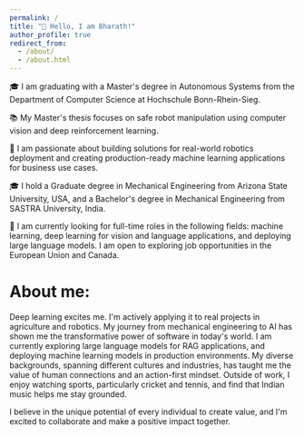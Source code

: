 ```yaml
---
permalink: /
title: "👋 Hello, I am Bharath!"
author_profile: true
redirect_from: 
  - /about/
  - /about.html
---
```

🎓 I am graduating with a Master's degree in Autonomous Systems from the Department of Computer Science at Hochschule Bonn-Rhein-Sieg.

📚 My Master's thesis focuses on safe robot manipulation using computer vision and deep reinforcement learning.

🤖 I am passionate about building solutions for real-world robotics deployment and creating production-ready machine learning applications for business use cases.

🎓 I hold a Graduate degree in Mechanical Engineering from Arizona State University, USA, and a Bachelor's degree in Mechanical Engineering from SASTRA University, India.

💼 I am currently looking for full-time roles in the following fields: machine learning, deep learning for vision and language applications, and deploying large language models. I am open to exploring job opportunities in the European Union and Canada.

About me:
=========

Deep learning excites me. I'm actively applying it to real projects in agriculture and robotics. My journey from mechanical engineering to AI has shown me the transformative power of software in today's world. I am currently exploring large language models for RAG applications, and deploying machine learning models in production environments. My diverse backgrounds, spanning different cultures and industries, has taught me the value of human connections and an action-first mindset. Outside of work, I enjoy watching sports, particularly cricket and tennis, and find that Indian music helps me stay grounded.

I believe in the unique potential of every individual to create value, and I'm excited to collaborate and make a positive impact together.
